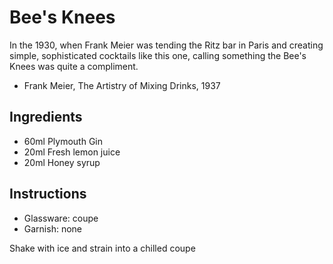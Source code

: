 # Bee's Knees

In the 1930, when Frank Meier was tending the Ritz bar in Paris and creating simple, sophisticated cocktails like this one, calling something the Bee's Knees was quite a compliment.
- Frank Meier, The Artistry of Mixing Drinks, 1937

## Ingredients

- 60ml Plymouth Gin
- 20ml Fresh lemon juice
- 20ml Honey syrup

## Instructions

- Glassware: coupe
- Garnish: none

Shake with ice and strain into a chilled coupe
